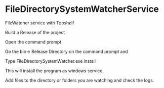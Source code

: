 # FileDirectorySystemWatcherService
FileWatcher service with Topshelf
 
 Build a Release of the project
 
 Open the command prompt
 
 Go the bin-> Release Directory on the command prompt  and 
 
 Type     FileDirectorySystemWatcher.exe install   
 
 This will install the program as windows service.
 
 Add files to the directory or folders you are watching and check the logs.
